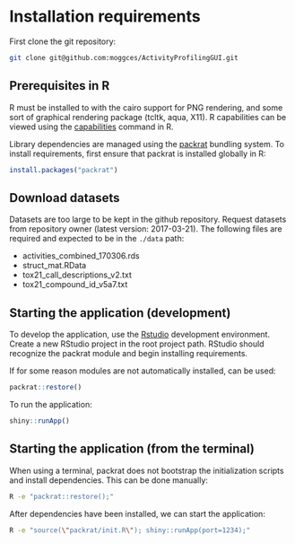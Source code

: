 # Installation requirements

First clone the git repository:

```bash
git clone git@github.com:moggces/ActivityProfilingGUI.git
```

## Prerequisites in R

R must be installed to with the cairo support for PNG rendering, and some sort of graphical rendering package (tcltk, aqua, X11). R capabilities can be viewed using the [capabilities](https://stat.ethz.ch/R-manual/R-devel/library/base/html/capabilities.html) command in R.

Library dependencies are managed using the [packrat](https://rstudio.github.io/packrat/) bundling system.  To install requirements, first ensure that packrat is installed globally in R:

```R
install.packages("packrat")
```

## Download datasets

Datasets are too large to be kept in the github repository. Request datasets from repository owner (latest version: 2017-03-21). The following files are required and expected to be in the `./data` path:

- activities_combined_170306.rds
- struct_mat.RData
- tox21_call_descriptions_v2.txt
- tox21_compound_id_v5a7.txt

## Starting the application (development)

To develop the application, use the [Rstudio](https://www.rstudio.com/) development environment. Create a new RStudio project in the root project path. RStudio should recognize the packrat module and begin installing requirements.

If for some reason modules are not automatically installed, can be used:

```R
packrat::restore()
```

To run the application:

```R
shiny::runApp()
```

## Starting the application (from the terminal)

When using a terminal, packrat does not bootstrap the initialization scripts and install dependencies. This can be done manually:

```bash
R -e "packrat::restore();"
```

After dependencies have been installed, we can start the application:

```bash
R -e "source(\"packrat/init.R\"); shiny::runApp(port=1234);"
```
